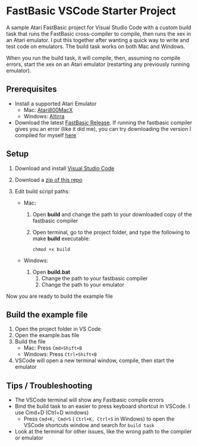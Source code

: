 FastBasic VSCode Starter Project
========================

A sample Atari FastBasic project for Visual Studio Code with a custom build task that runs the FastBasic cross-compiler to compile, then runs the xex in an Atari emulator. I put this together after wanting a quick way to write and test code on emulators. The build task works on both Mac and Windows.  

When you run the build task, it will compile, then, assuming no compile errors, start the xex on an Atari emulator (restarting any previously running emulator).


Prerequisites
------------
 - Install a supported Atari Emulator
    -  Mac: [Atari800MacX](https://www.atarimac.com/atari800macx.php) 
    -  Windows: [Altirra](https://www.virtualdub.org/altirra.html) 
 - Download the latest [FastBasic Release](https://github.com/dmsc/fastbasic/releases/). If running the fastbasic compiler gives you an error (like it did me), you can try downloading the version I compiled for myself [here](https://github.com/EricCarrGH/fastbasic-starterproject/releases/tag/fastbasic-v4.6-macos-x86)
    
Setup
------------
1. Download and install [Visual Studio Code](https://code.visualstudio.com/)
2. Download a [zip of this repo](https://github.com/EricCarrGH/fastbasic-starterproject/archive/refs/heads/main.zip)
3. Edit build script paths:

    - Mac:
        1. Open **build** and change the path to your downloaded copy of the fastbasic compiler
        2. Open terminal, go to the project folder, and type the following to make **build** executable:
            
            `chmod +x build`
    
    - Windows:
        1. Open **build.bat**
            1. Change the path to your fastbasic compiler
            2. Change the path to your emulator
 
Now you are ready to build the example file

Build the example file
----------
1. Open the project folder in VS Code
2. Open the example.bas file
3. Build the file
    - Mac: Press `Cmd+Shift+B`
    - Windows: Press `Ctrl+Shift+B`
4. VSCode will open a new terminal window, compile, then start the emulator


Tips / Troubleshooting
-------------------
 - The VSCode terminal will show any Fastbasic compile errors
 - Bind the build task to an easier to press keyboard shortcut in VSCode. I use Cmd+D (Ctrl+D windows)
     - Press `Cmd+K, Cmd+S` ( `Ctrl+K, Ctrl+S` in Windows) to open the VSCode shortcuts window and search for `build task`
 - Look at the terminal for other issues, like the wrong path to the compiler or emulator
    
    
